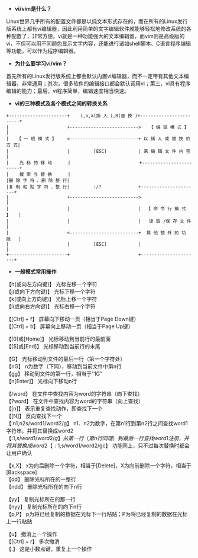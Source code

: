 * **vi/vim是什么？**    

Linux世界几乎所有的配置文件都是以纯文本形式存在的，而在所有的Linux发行版系统上都有vi编辑器，因此利用简单的文字编辑软件就能够轻松地修改系统的各种配置了，非常方便。vi就是一种功能强大的文本编辑器，而vim则是高级版的vi，不但可以用不同颜色显示文字内容，还能进行诸如shell脚本、C语言程序编辑等功能，可以作为程序编辑器。        

* **为什么要学习vi/vim？**    

首先所有的Linux发行版系统上都会默认内置vi编辑器，而不一定带有其他文本编辑器，非常通用；其次，很多软件的编辑接口都会默认调用vi；第三，vi具有程序编辑的能力；最后，vi程序简单，编辑速度相当快速。    

* **vi的三种模式及各个模式之间的转换关系**
```
+----------------------+    i,o,a(插 入 ),R(替 换 )+------------------------+
|                      +-------------------------->   【 编 辑 模 式 】      |
|   【 一 般 模 式 】    <--------------------------+ 以 插 入 或 替 换 的 方 式|
|                      |         [ESC]            | 来 编 辑 文 件 内 容     |
|    光 标 的 移 动      |                          +------------------------+
|    搜 索 与 替 换      |
|删 除 字 符 、删 除 整 行|
|复 制 粘 贴 字 符 、整 行|         :/?              +----------------------+
|                      +-------------------------->                      |
|                      |                          |  【 命 令 行 模 式 】   |
|                      |                          |   读 取 /保 存 文 件   |
|                      <--------------------------+  其 他 额 外 的 功 能   |
|                      |         [ESC]            |                      |
+----------------------+                          +----------------------+
```  

* **一般模式常用操作**    

【h(或向左方向键)】 光标左移一个字符        
【j(或向下方向键)】 光标下移一个字符        
【k(或向上方向键)】 光标上移一个字符        
【l(或向右方向键)】 光标右移一个字符        

【[Ctrl] + f】 屏幕向下移动一页（相当于Page Down键）        
【[Ctrl] + b】 屏幕向上移动一页（相当于Page Up键）        

【[0]或[Home]】 光标移动到当前行的最前面        
【[$]或[End]】 光标移动到当前行的末尾        

【G】 光标移动到文件的最后一行（第一个字符处）        
【nG】 n为数字（下同），移动到当前文件中第n行        
【gg】 移动到文件的第一行，相当于"1G"        
【n[Enter]】 光标向下移动n行        

【/word】 在文件中查找内容为word的字符串（向下查找）        
【?word】 在文件中查找内容为word的字符串（向上查找）        
【[n]】 表示重复查找动作，即查找下一个        
【[N]】 反向查找下一个        
【:n1,n2s/word1/word2/g】 n1、n2为数字，在第n1行到第n2行之间查找word1字符串，并将其替换成word2        
【:1,$s/word1/word2/g】 从第一行（第n行同理）到最后一行查找word1注册，并将其替换成word2        
【:1,$s/word1/word2/gc】 功能同上，只不过每次替换时都会让用户确认        

【x,X】 x为向后删除一个字符，相当于[Delete]，X为向前删除一个字符，相当于[Backspace]        
【dd】 删除光标所在的一整行        
【ndd】 删除光标所在的向下n行        

【yy】 复制光标所在的那一行        
【nyy】 复制光标所在的向下n行        
【p,P】 p为将已经复制的数据在光标下一行粘贴；P为将已经复制的数据在光标上一行粘贴        

【u】 撤消上一个操作        
【[Ctrl] + r】 多次撤消        
【.】 这是小数点键，重复上一个操作